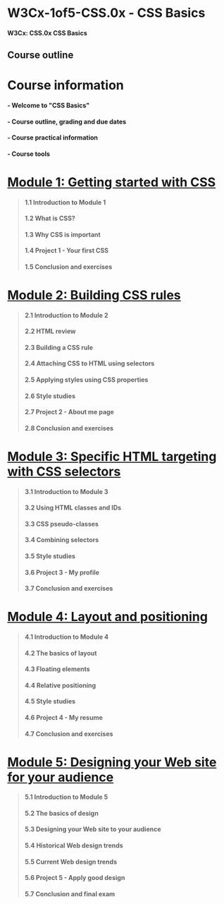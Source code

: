 # W3Cx-1of5-CSS.0x - CSS Basics

#### W3Cx: CSS.0x CSS Basics

## Course outline

# Course information

#### - Welcome to "CSS Basics"
#### - Course outline, grading and due dates
#### - Course practical information
#### - Course tools

<!--  # [Module 1: Getting started with CSS](https://github.com/bbauska/CSS.0x-W3Cx/blob/master/module1/module1.md) --->
# [Module 1: Getting started with CSS](https://github.com/bbauska/W3Cx-1of5-CSS.0x/blob/master/modules/module1.md)

> #### 1.1 Introduction to Module 1
> #### 1.2 What is CSS?
> #### 1.3 Why CSS is important
> #### 1.4 Project 1 - Your first CSS
> #### 1.5 Conclusion and exercises

<!-- # [Module 2: Building CSS rules](https://github.com/bbauska/CSS.0x-W3Cx/blob/master/module2/module2.md)  --->
# [Module 2: Building CSS rules](https://github.com/bbauska/W3Cx-1of5-CSS.0x/blob/master/modules/module2.md)

> #### 2.1 Introduction to Module 2
> #### 2.2 HTML review
> #### 2.3 Building a CSS rule
> #### 2.4 Attaching CSS to HTML using selectors
> #### 2.5 Applying styles using CSS properties
> #### 2.6 Style studies
> #### 2.7 Project 2 - About me page
> #### 2.8 Conclusion and exercises

<!-- # [Module 3: Specific HTML targeting with CSS selectors](https://github.com/bbauska/CSS.0x-W3Cx/blob/master/module3/module3.md) --->
# [Module 3: Specific HTML targeting with CSS selectors](https://github.com/bbauska/W3Cx-1of5-CSS.0x/blob/master/modules/module3.md)

> #### 3.1 Introduction to Module 3
> #### 3.2 Using HTML classes and IDs
> #### 3.3 CSS pseudo-classes
> #### 3.4 Combining selectors
> #### 3.5 Style studies
> #### 3.6 Project 3 - My profile
> #### 3.7 Conclusion and exercises

<!-- # [Module 4: Layout and positioning](https://github.com/bbauska/CSS.0x-W3Cx/blob/master/module4/module4.md) --->
# [Module 4: Layout and positioning](https://github.com/bbauska/W3Cx-1of5-CSS.0x/blob/master/modules/module4.md)

> #### 4.1 Introduction to Module 4
> #### 4.2 The basics of layout
> #### 4.3 Floating elements
> #### 4.4 Relative positioning
> #### 4.5 Style studies
> #### 4.6 Project 4 - My resume
> #### 4.7 Conclusion and exercises

<!-- # [Module 5: Designing your Web site for your audience](https://github.com/bbauska/CSS.0x-W3Cx/blob/master/modules/module5.md) --->
# [Module 5: Designing your Web site for your audience](https://github.com/bbauska/W3Cx-1of5-CSS.0x/blob/master/modules/module5.md)

> #### 5.1 Introduction to Module 5
> #### 5.2 The basics of design
> #### 5.3 Designing your Web site to your audience
> #### 5.4 Historical Web design trends
> #### 5.5 Current Web design trends
> #### 5.6 Project 5 - Apply good design
> #### 5.7 Conclusion and final exam
